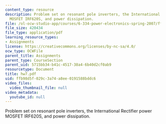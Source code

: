 ```yaml
---
content_type: resource
description: Problem set on resonant pole inverters, the International Rectifier power
  MOSFET IRF620S, and power dissipation.
file: /ol-ocw-studio-app/courses/6-334-power-electronics-spring-2007/ffb98d5f029c3a74a8ee0191588bddc6_hw7.pdf
file_size: 420434
file_type: application/pdf
learning_resource_types:
- Assignments
license: https://creativecommons.org/licenses/by-nc-sa/4.0/
ocw_type: OCWFile
parent_title: Assignments
parent_type: CourseSection
parent_uid: 5715bb34-b41c-4517-38a4-6b40d2cf0ab9
resourcetype: Document
title: hw7.pdf
uid: ffb98d5f-029c-3a74-a8ee-0191588bddc6
video_files:
  video_thumbnail_file: null
video_metadata:
  youtube_id: null
---
```

Problem set on resonant pole inverters, the International Rectifier power MOSFET IRF620S, and power dissipation.